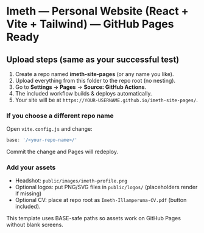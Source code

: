 # Imeth — Personal Website (React + Vite + Tailwind) — GitHub Pages Ready

## Upload steps (same as your successful test)
1. Create a repo named **imeth-site-pages** (or any name you like).
2. Upload everything from this folder to the repo root (no nesting).
3. Go to **Settings → Pages** → **Source: GitHub Actions**.
4. The included workflow builds & deploys automatically.
5. Your site will be at `https://YOUR-USERNAME.github.io/imeth-site-pages/`.

### If you choose a different repo name
Open `vite.config.js` and change:
```js
base: '/<your-repo-name>/'
```
Commit the change and Pages will redeploy.

### Add your assets
- Headshot: `public/images/imeth-profile.png`
- Optional logos: put PNG/SVG files in `public/logos/` (placeholders render if missing)
- Optional CV: place at repo root as `Imeth-Illamperuma-CV.pdf` (button included).

This template uses BASE-safe paths so assets work on GitHub Pages without blank screens.
